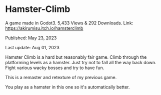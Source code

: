 # Hamster-Climb
A game made in Godot3. 5,433 Views & 292 Downloads. Link: https://akirumisu.itch.io/hamsterclimb

Published: May 23, 2023

Last update: Aug 01, 2023

Hamster Climb is a hard but reasonably fair game. Climb through the platforming levels as a hamster. Just try not to fall all the way back down. Fight various wacky bosses and try to have fun.

This is a remaster and retexture of my previous game.

You play as a hamster in this one so it's automatically better.

